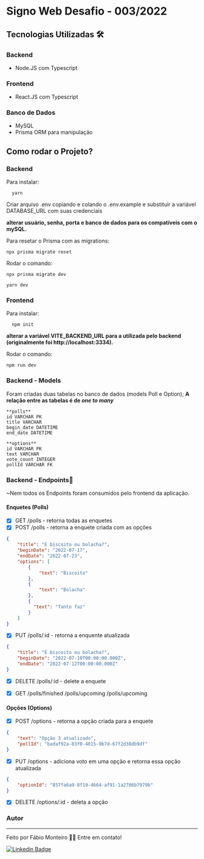 # Signo Web Desafio - 003/2022

## Tecnologias Utilizadas 🛠

### Backend
- Node.JS com Typescript

### Frontend
- React.JS com Typescript

### Banco de Dados
- MySQL
- Prisma ORM para manipulação

## Como rodar o Projeto?

### Backend

Para instalar:
```
  yarn 
```

Criar arquivo .env copiando e colando o .env.example e substituir a variável DATABASE_URL com suas credenciais

**alterar usuário, senha, porta e banco de dados para os compatíveis com o mySQL.**

Para resetar o Prisma com as migrations: 
```
npx prisma migrate reset
```

Rodar o comando: 
```
npx prisma migrate dev
```

```
yarn dev
```

### Frontend

Para instalar:
```
  npm init
```

**alterar a variável VITE_BACKEND_URL para a utilizada pelo backend (originalmente foi http://localhost:3334).**

Rodar o comando: 
```
npm run dev
```
### Backend - Models

Foram criadas duas tabelas no banco de dados (models Poll e Option);
**A relação entre as tabelas é de *one to many***
```
**polls**
id VARCHAR PK
title VARCHAR
begin_date DATETIME
end_date DATETIME
```

```
**options**
id VARCHAR PK
text VARCHAR
vote_count INTEGER
pollId VARCHAR FK
```

### Backend - Endpoints📝

~Nem todos os Endpoints foram consumidos pelo frontend da aplicação.

#### Enquetes (Polls)
- [X] GET /polls - retorna todas as enquetes
- [X] POST /polls - retorna a enquete criada com as opções
```json
{
    "title": "É biscoito ou bolacha?",   
    "beginDate": "2022-07-17",
    "endDate": "2022-07-23",
    "options": [
        {
            "text": "Biscoito"
        },
        {
            "text": "Bolacha"
        },
        {
          "text": "Tanto faz"
        }
    ]
}
```
- [X] PUT /polls/:id - retorna a enquente atualizada
```json
{
    "title": "É biscoito ou bolacha?",
    "beginDate": "2022-07-10T00:00:00.000Z",
    "endDate": "2022-07-12T00:00:00.000Z"
}
```
- [X] DELETE /polls/:id - delete a enquete

- [X] GET /polls/finished /polls/upcoming /polls/upcoming

#### Opções (Options)

- [X] POST /options - retorna a opção criada para a enquete
```json
{
    "text": "Opção 3 atualizado",
    "pollId": "badaf92a-83f0-4015-9b7d-67f2d38db9df"
}
```
- [X] PUT /options - adiciona voto em uma opção e retorna essa opção atualizada
```json
{
    "optionId": "857fa6a9-8f19-4664-af91-1a2786b7979b"
}
```
- [X] DELETE /options/:id - deleta a opção

### Autor
---
Feito por Fábio Monteiro 👋🏽 Entre em contato!

 [![Linkedin Badge](https://img.shields.io/badge/-fabiomrm-blue?style=flat-square&logo=Linkedin&logoColor=white&link=https://www.linkedin.com/in/fabiomrm/)](https://www.linkedin.com/in/fabiomrm/) 
